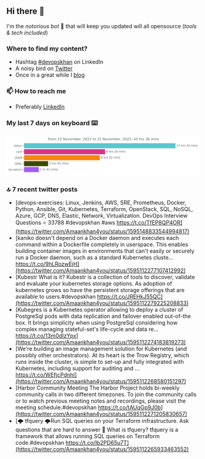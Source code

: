 <!--- [![Hits](https://hits.seeyoufarm.com/api/count/incr/badge.svg?url=https%3A%2F%2Fgithub.com%2Fakhan4u%2Fhit-counter&count_bg=%2379C83D&title_bg=%23555555&icon=&icon_color=%23E7E7E7&title=visits&edge_flat=false)](https://hits.seeyoufarm.com) --->

## Hi there 👋

I'm the _notorious bot_ 🤣 that will keep you updated will all opensource (_tools & tech included_) 

### Where to find my content?

* Hashtag [#devopskhan](https://www.linkedin.com/feed/hashtag/devopskhan) on LinkedIn
* A noisy bird on [Twitter](https://twitter.com/Amaankhan4you)
* Once in a great while I [blog](https://linuxparrot.com) 


### 📫 **How to reach me**

* Preferably [LinkedIn](https://www.linkedin.com/in/amaan-khan-linux-ninja)

### My last 7 days on keyboard ⌨️

<img src="https://github.com/akhan4u/akhan4u/blob/main/images/stat.svg" alt="Amaan's Wakatime Activity!"/>

### 🔝 7 recent twitter posts
<!-- DEVDOJO:START -->
- [devops-exercises: Linux, Jenkins, AWS, SRE, Prometheus, Docker, Python, Ansible, Git, Kubernetes, Terraform, OpenStack, SQL, NoSQL, Azure, GCP, DNS, Elastic, Network, Virtualization. DevOps Interview Questions
⭐️ 33788
#devopskhan #aws
https://t.co/TfEP8QP4OR](https://twitter.com/Amaankhan4you/status/1595148833544994817)
- [kaniko doesn&#39;t depend on a Docker daemon and executes each command within a Dockerfile completely in userspace. This enables building container images in environments that can&#39;t easily or securely run a Docker daemon, such as a standard Kubernetes cluste… https://t.co/9hLRozwEjH](https://twitter.com/Amaankhan4you/status/1595112277107412992)
- [Kubestr What is it? Kubestr is a collection of tools to discover, validate and evaluate your kubernetes storage options. As adoption of kubernetes grows so have the persistent storage offerings that are available to users.#devopskhan https://t.co/JREHkJ55QC](https://twitter.com/Amaankhan4you/status/1595112279225208833)
- [Kubegres is a Kubernetes operator allowing to deploy a cluster of PostgreSql pods with data replication and failover enabled out-of-the box. It brings simplicity when using PostgreSql considering how complex managing stateful-set&#39;s life-cycle and data re… https://t.co/13m0dIzYpx](https://twitter.com/Amaankhan4you/status/1595112274183819273)
- [We&#39;re building an image management solution for Kubernetes &lpar;and possibly other orchestrators&rpar;. At its heart is the Trow Registry, which runs inside the cluster, is simple to set-up and fully integrated with Kubernetes, including support for auditing and … https://t.co/WEfjcPdnhI](https://twitter.com/Amaankhan4you/status/1595112268580151297)
- [Harbor Community Meeting The Harbor Project holds bi-weekly community calls in two different timezones. To join the community calls or to watch previous meeting notes and recordings, please visit the meeting schedule.#devopskhan https://t.co/tAUqGp9J0b](https://twitter.com/Amaankhan4you/status/1595112271205830657)
- [🌩️ tfquery 🌩️Run SQL queries on your Terraform infrastructure. Ask questions that are hard to answer 🚀 What is tfquery? tfquery is a framework that allows running SQL queries on Terraform code.#devopskhan https://t.co/Ib2PD65u7T](https://twitter.com/Amaankhan4you/status/1595112265933463552)
<!-- DEVDOJO:END -->

<!-- ![Amaan's GitHub stats](https://github-readme-stats.vercel.app/api?username=akhan4u&count_private=true&show_icons=true&hide=contribs) -->
